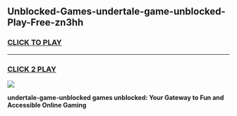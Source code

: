 
## Unblocked-Games-undertale-game-unblocked-Play-Free-zn3hh
<h3>
<a href="https://premium76.site?title=undertale-game-unblocked&ref=09A">CLICK TO PLAY</a></h3>
<hr>

<h3>
<a href="https://premium76.site?title=undertale-game-unblocked&ref=09A">CLICK 2 PLAY</a>
  
</h3>

<a href="https://premium76.site?title=undertale-game-unblocked&ref=09A"><img src="https://clearcache.store/games.png"></a>


**undertale-game-unblocked games unblocked: Your Gateway to Fun and Accessible Online Gaming**
